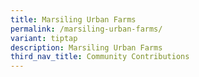 ```yaml
---
title: Marsiling Urban Farms
permalink: /marsiling-urban-farms/
variant: tiptap
description: Marsiling Urban Farms
third_nav_title: Community Contributions
---
```

